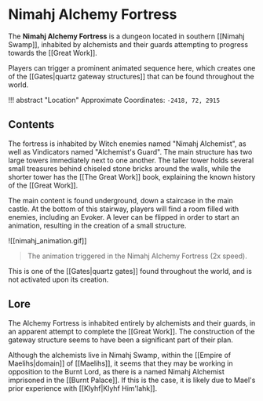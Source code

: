 # Nimahj Alchemy Fortress

The **Nimahj Alchemy Fortress** is a dungeon located in southern [[Nimahj Swamp]], inhabited by alchemists and their guards attempting to progress towards the [[Great Work]]. 

Players can trigger a prominent animated sequence here, which creates one of the [[Gates|quartz gateway structures]] that can be found throughout the world. 

!!! abstract "Location"
    Approximate Coordinates: `-2418, 72, 2915`

## Contents

The fortress is inhabited by Witch enemies named "Nimahj Alchemist", as well as Vindicators named "Alchemist's Guard". The main structure has two large towers immediately next to one another. The taller tower holds several small treasures behind chiseled stone bricks around the walls, while the shorter tower has the [[The Great Work]] book, explaining the known history of the [[Great Work]].

The main content is found underground, down a staircase in the main castle. At the bottom of this stairway, players will find a room filled with enemies, including an Evoker. A lever can be flipped in order to start an animation, resulting in the creation of a small structure.

![[nimahj_animation.gif]]
> The animation triggered in the Nimahj Alchemy Fortress (2x speed).

This is one of the [[Gates|quartz gates]] found throughout the world, and is not activated upon its creation.

## Lore

The Alchemy Fortress is inhabited entirely by alchemists and their guards, in an apparent attempt to complete the [[Great Work]]. The construction of the gateway structure seems to have been a significant part of their plan.

Although the alchemists live in Nimahj Swamp, within the [[Empire of Maelihs|domain]] of [[Maelihs]], it seems that they may be working in opposition to the Burnt Lord, as there is a named Nimahj Alchemist imprisoned in the [[Burnt Palace]]. If this is the case, it is likely due to Mael's prior experience with [[Klyhf|Klyhf Him'lahk]].
